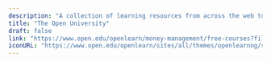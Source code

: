 ```yaml
---
description: "A collection of learning resources from across the web to help you skill up while at home"
title: "The Open University"
draft: false
link: "https://www.open.edu/openlearn/money-management/free-courses?filter=date/grid/all/all/all/all/&page=1"
iconURL: "https://www.open.edu/openlearn/sites/all/themes/openlearnng/static/images/share_default.png"
---
```


